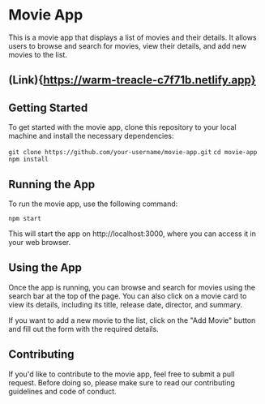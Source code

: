 # Movie App
This is a movie app that displays a list of movies and their details. It allows users to browse and search for movies, view their details, and add new movies to the list.
## (Link){https://warm-treacle-c7f71b.netlify.app}
## Getting Started
To get started with the movie app, clone this repository to your local machine and install the necessary dependencies:

`git clone https://github.com/your-username/movie-app.git`
`cd movie-app`
`npm install`

## Running the App
To run the movie app, use the following command:

`npm start`

This will start the app on http://localhost:3000, where you can access it in your web browser.

## Using the App
Once the app is running, you can browse and search for movies using the search bar at the top of the page. You can also click on a movie card to view its details, including its title, release date, director, and summary.

If you want to add a new movie to the list, click on the "Add Movie" button and fill out the form with the required details.

## Contributing
If you'd like to contribute to the movie app, feel free to submit a pull request. Before doing so, please make sure to read our contributing guidelines and code of conduct.